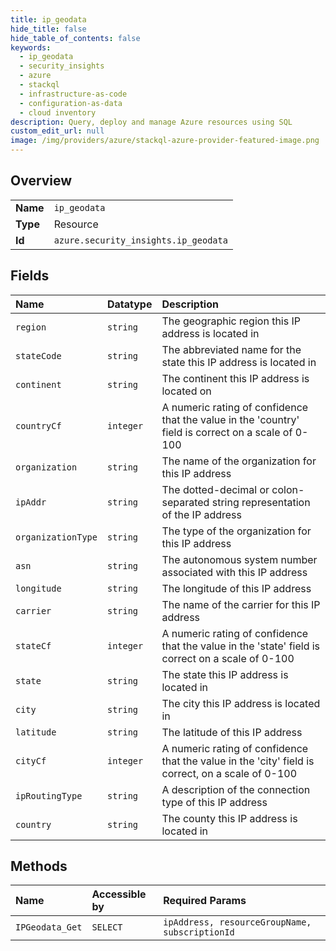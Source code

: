 ```yaml
---
title: ip_geodata
hide_title: false
hide_table_of_contents: false
keywords:
  - ip_geodata
  - security_insights
  - azure    
  - stackql
  - infrastructure-as-code
  - configuration-as-data
  - cloud inventory
description: Query, deploy and manage Azure resources using SQL
custom_edit_url: null
image: /img/providers/azure/stackql-azure-provider-featured-image.png
---
```

  
    

## Overview
<table><tbody>
<tr><td><b>Name</b></td><td><code>ip_geodata</code></td></tr>
<tr><td><b>Type</b></td><td>Resource</td></tr>
<tr><td><b>Id</b></td><td><code>azure.security_insights.ip_geodata</code></td></tr>
</tbody></table>

## Fields
| Name | Datatype | Description |
|:-----|:---------|:------------|
| `region` | `string` | The geographic region this IP address is located in |
| `stateCode` | `string` | The abbreviated name for the state this IP address is located in |
| `continent` | `string` | The continent this IP address is located on |
| `countryCf` | `integer` | A numeric rating of confidence that the value in the 'country' field is correct on a scale of 0-100 |
| `organization` | `string` | The name of the organization for this IP address |
| `ipAddr` | `string` | The dotted-decimal or colon-separated string representation of the IP address |
| `organizationType` | `string` | The type of the organization for this IP address |
| `asn` | `string` | The autonomous system number associated with this IP address |
| `longitude` | `string` | The longitude of this IP address |
| `carrier` | `string` | The name of the carrier for this IP address |
| `stateCf` | `integer` | A numeric rating of confidence that the value in the 'state' field is correct on a scale of 0-100 |
| `state` | `string` | The state this IP address is located in |
| `city` | `string` | The city this IP address is located in |
| `latitude` | `string` | The latitude of this IP address |
| `cityCf` | `integer` | A numeric rating of confidence that the value in the 'city' field is correct, on a scale of 0-100 |
| `ipRoutingType` | `string` | A description of the connection type of this IP address |
| `country` | `string` | The county this IP address is located in |
## Methods
| Name | Accessible by | Required Params |
|:-----|:--------------|:----------------|
| `IPGeodata_Get` | `SELECT` | `ipAddress, resourceGroupName, subscriptionId` |
